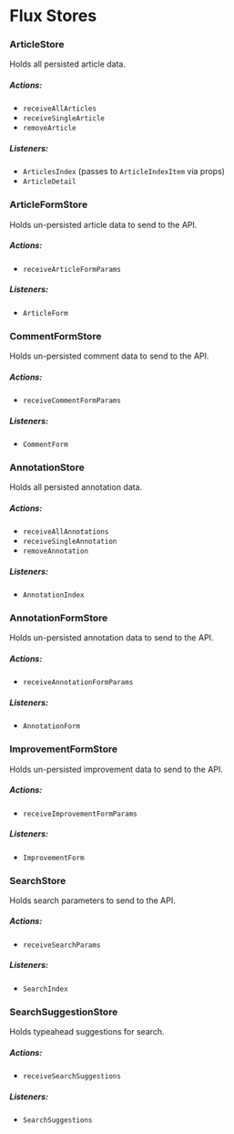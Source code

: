 # Flux Stores

### ArticleStore

Holds all persisted article data.

##### Actions:
- `receiveAllArticles`
- `receiveSingleArticle`
- `removeArticle`

##### Listeners:
- `ArticlesIndex` (passes to `ArticleIndexItem` via props)
- `ArticleDetail`

### ArticleFormStore

Holds un-persisted article data to send to the API.

##### Actions:
- `receiveArticleFormParams`

##### Listeners:
- `ArticleForm`

### CommentFormStore

Holds un-persisted comment data to send to the API.

##### Actions:
- `receiveCommentFormParams`

##### Listeners:
- `CommentForm`

### AnnotationStore

Holds all persisted annotation data.

##### Actions:
- `receiveAllAnnotations`
- `receiveSingleAnnotation`
- `removeAnnotation`

##### Listeners:
- `AnnotationIndex`

### AnnotationFormStore

Holds un-persisted annotation data to send to the API.

##### Actions:
- `receiveAnnotationFormParams`

##### Listeners:
- `AnnotationForm`

### ImprovementFormStore

Holds un-persisted improvement data to send to the API.

##### Actions:
- `receiveImprovementFormParams`

##### Listeners:
- `ImprovementForm`

### SearchStore

Holds search parameters to send to the API.

##### Actions:
- `receiveSearchParams`

##### Listeners:
- `SearchIndex`

### SearchSuggestionStore

Holds typeahead suggestions for search.

##### Actions:
- `receiveSearchSuggestions`

##### Listeners:
- `SearchSuggestions`
